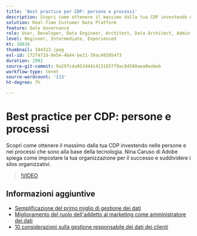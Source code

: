 ```yaml
---
title: 'Best practice per CDP: persone e processi'
description: Scopri come ottenere il massimo dalla tua CDP investendo nelle persone e nei processi che sono alla base della tecnologia. Nina Caruso di Adobe spiega come configurare l’organizzazione ... (Le descrizioni devono essere comprese tra 60 e 160 caratteri)
solution: Real-Time Customer Data Platform
feature: Data Governance
role: User, Developer, Data Engineer, Architect, Data Architect, Admin, Leader
level: Beginner, Intermediate, Experienced
kt: 10634
thumbnail: 344313.jpeg
exl-id: 172f471d-0e54-4b44-be21-39ac481054f3
duration: 2982
source-git-commit: 9a297cda953d4414131657f9ac84580aea0eabeb
workflow-type: tm+mt
source-wordcount: '113'
ht-degree: 7%

---
```


# Best practice per CDP: persone e processi

Scopri come ottenere il massimo dalla tua CDP investendo nelle persone e nei processi che sono alla base della tecnologia. Nina Caruso di Adobe spiega come impostare la tua organizzazione per il successo e suddividere i silos organizzativi.

>[!VIDEO](https://video.tv.adobe.com/v/344313/?quality=12&learn=on)

## Informazioni aggiuntive

* [Semplificazione del primo miglio di gestione dei dati](first-mile.md)
* [Miglioramento del ruolo dell&#39;addetto al marketing come amministratore dei dati](https://experienceleague.adobe.com/docs/platform-learn/tutorials/privacy/elevating-the-marketers-role-as-a-data-steward.html?lang=it)
* [10 considerazioni sulla gestione responsabile dei dati dei clienti](https://experienceleague.adobe.com/docs/platform-learn/tutorials/privacy/ten-considerations-for-responsible-customer-data-management.html?lang=it)
